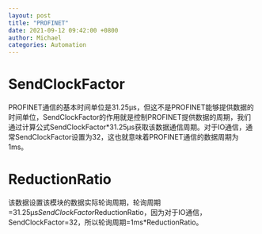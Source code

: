 ```yaml
---
layout: post
title: "PROFINET"
date: 2021-09-12 09:42:00 +0800
author: Michael
categories: Automation
---
```


# SendClockFactor
PROFINET通信的基本时间单位是31.25µs，但这不是PROFINET能够提供数据的时间单位，SendClockFactor的作用就是控制PROFINET提供数据的周期，我们通过计算公式SendClockFactor*31.25µs获取该数据通信周期。对于IO通信，通常SendClockFactor设置为32，这也就意味着PROFINET通信的数据周期为1ms。

# ReductionRatio
该数据设置该模块的数据实际轮询周期，轮询周期=31.25µs*SendClockFactor*ReductionRatio，因为对于IO通信，SendClockFactor=32，所以轮询周期=1ms*ReductionRatio。
